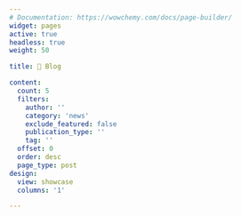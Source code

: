 ```yaml
---
# Documentation: https://wowchemy.com/docs/page-builder/
widget: pages
active: true
headless: true
weight: 50

title: 📝 Blog

content:
  count: 5
  filters:
    author: ''
    category: 'news'
    exclude_featured: false
    publication_type: ''
    tag: ''
  offset: 0
  order: desc
  page_type: post
design:
  view: showcase
  columns: '1'

---
```

